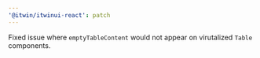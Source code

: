 ```yaml
---
'@itwin/itwinui-react': patch
---
```


Fixed issue where `emptyTableContent` would not appear on virutalized `Table` components.
